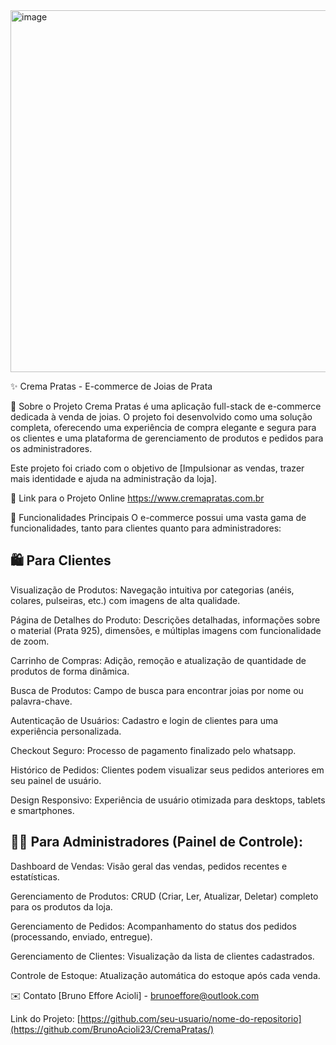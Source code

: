 <img width="1920" height="579" alt="image" src="https://github.com/user-attachments/assets/2cceef98-afcb-46e2-8787-41d25f5d5cd4" />

✨ Crema Pratas - E-commerce de Joias de Prata

📖 Sobre o Projeto
Crema Pratas é uma aplicação full-stack de e-commerce dedicada à venda de joias. O projeto foi desenvolvido como uma solução completa, oferecendo uma experiência de compra elegante e segura para os clientes e uma plataforma de gerenciamento de produtos e pedidos para os administradores.

Este projeto foi criado com o objetivo de [Impulsionar as vendas, trazer mais identidade e ajuda na administração da loja].

🔗 Link para o Projeto Online
https://www.cremapratas.com.br

🚀 Funcionalidades Principais
O e-commerce possui uma vasta gama de funcionalidades, tanto para clientes quanto para administradores:

## 🛍️ Para Clientes

Visualização de Produtos: Navegação intuitiva por categorias (anéis, colares, pulseiras, etc.) com imagens de alta qualidade.

Página de Detalhes do Produto: Descrições detalhadas, informações sobre o material (Prata 925), dimensões, e múltiplas imagens com funcionalidade de zoom.

Carrinho de Compras: Adição, remoção e atualização de quantidade de produtos de forma dinâmica.

Busca de Produtos: Campo de busca para encontrar joias por nome ou palavra-chave.

Autenticação de Usuários: Cadastro e login de clientes para uma experiência personalizada.

Checkout Seguro: Processo de pagamento finalizado pelo whatsapp.

Histórico de Pedidos: Clientes podem visualizar seus pedidos anteriores em seu painel de usuário.

Design Responsivo: Experiência de usuário otimizada para desktops, tablets e smartphones.

## 🧑‍💻 Para Administradores (Painel de Controle):

Dashboard de Vendas: Visão geral das vendas, pedidos recentes e estatísticas.

Gerenciamento de Produtos: CRUD (Criar, Ler, Atualizar, Deletar) completo para os produtos da loja.

Gerenciamento de Pedidos: Acompanhamento do status dos pedidos (processando, enviado, entregue).

Gerenciamento de Clientes: Visualização da lista de clientes cadastrados.

Controle de Estoque: Atualização automática do estoque após cada venda.

✉️ Contato
[Bruno Effore Acioli] - brunoeffore@outlook.com

Link do Projeto: [https://github.com/seu-usuario/nome-do-repositorio](https://github.com/BrunoAcioli23/CremaPratas/)
